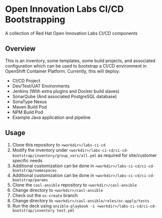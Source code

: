 # Open Innovation Labs CI/CD Bootstrapping
A collection of Red Hat Open Innovation Labs CI/CD components

## Overview
This is an inventory, some templates, some build projects, and associated configuration which can be used
to bootstrap a CI/CD environment in OpenShift Container Platform. Currently, this will deploy:

* CI/CD Project
* Dev/Test/UAT Environments
* Jenkins (With extra plugins and Docker build slaves)
* SonarQube (And associated PostgreSQL database)
* SonaType Nexus
* Maven Build Pod
* NPM Build Pod
* Example Java application and pipeline

## Usage

1. Clone this repository to `<workdir>/labs-ci-cd`
2. Modify the inventory under `<workdir>/labs-ci-cd/ci-cd-bootstrap/inventory/group_vars/all.yml` as required for site/customer specific needs
  1. Additional customization can be done in `<workdir>/labs-ci-cd/ci-cd-bootstrap/namespaces`
  2. Additional customization can be done in `<workdir>/labs-ci-cd/ci-cd-bootstrap/params`
2. Clone the `casl-ansible` repository to `<workdir>/casl-ansible`
3. Change directory to `<workdir>/casl-ansible`
4. Check out the `oc-create` branch
5. Change directory to `<workdir>/casl-ansible/roles/oc-apply/tests`
6. Run the deck using `ansible-playbook -i <workdir>/labs-ci-cd/ci-cd-bootstrap/inventory test.yml`